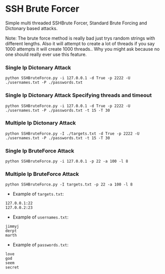 # SSH Brute Forcer

Simple multi threaded SSHBrute Forcer, Standard Brute Forcing and Dictonary based attacks.

Note: The brute force method is really bad just trys random strings with different lengths. Also it will attempt to create a lot of threads if you say 1000 attempts it will create 1000 threads.. Why you might ask because no one should really ever use this feature.

### Single Ip Dictonary Attack
```
python SSHBruteForce.py -i 127.0.0.1 -d True -p 2222 -U ./usernames.txt -P ./passwords.txt
```
### Single Ip Dictonary Attack Specifying threads and timeout
```
python SSHBruteForce.py -i 127.0.0.1 -d True -p 2222 -U ./usernames.txt -P ./passwords.txt -t 15 -T 30
```

### Multiple Ip Dictonary Attack
```
python SSHBruteForce.py -I ./targets.txt -d True -p 2222 -U ./usernames.txt -P ./passwords.txt -t 15 -T 30
```

### Single Ip BruteForce Attack
```
python SSHBruteForce.py -i 127.0.0.1 -p 22 -a 100 -l 8
```

### Multiple Ip BruteForce Attack
```
python SSHBruteForce.py -I targets.txt -p 22 -a 100 -l 8
```

* Example of `targets.txt`:
```
127.0.0.1:22
127.0.0.2:23
```

* Example of `usernames.txt`:
```
jimmyj
derpt
marth
```

* Example of `passwords.txt`:
```
love
god
seem
secret
```
